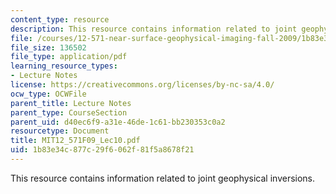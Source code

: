 ```yaml
---
content_type: resource
description: This resource contains information related to joint geophysical inversions.
file: /courses/12-571-near-surface-geophysical-imaging-fall-2009/1b83e34c877c29f6062f81f5a8678f21_MIT12_571F09_Lec10.pdf
file_size: 136502
file_type: application/pdf
learning_resource_types:
- Lecture Notes
license: https://creativecommons.org/licenses/by-nc-sa/4.0/
ocw_type: OCWFile
parent_title: Lecture Notes
parent_type: CourseSection
parent_uid: d40ec6f9-a31e-46de-1c61-bb230353c0a2
resourcetype: Document
title: MIT12_571F09_Lec10.pdf
uid: 1b83e34c-877c-29f6-062f-81f5a8678f21
---
```

This resource contains information related to joint geophysical inversions.